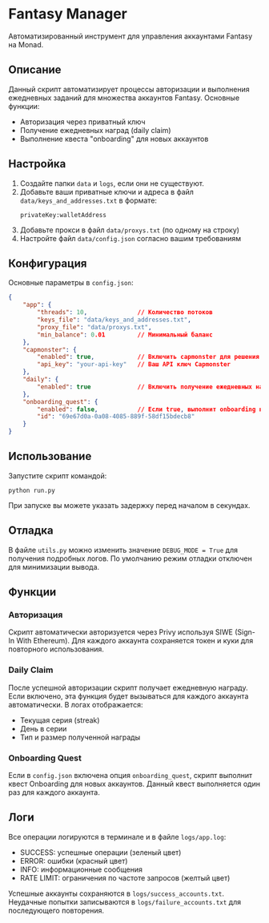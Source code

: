 # Fantasy Manager

Автоматизированный инструмент для управления аккаунтами Fantasy на Monad.

## Описание

Данный скрипт автоматизирует процессы авторизации и выполнения ежедневных заданий для множества аккаунтов Fantasy. Основные функции:

- Авторизация через приватный ключ
- Получение ежедневных наград (daily claim)
- Выполнение квеста "onboarding" для новых аккаунтов

## Настройка

1. Создайте папки `data` и `logs`, если они не существуют.
2. Добавьте ваши приватные ключи и адреса в файл `data/keys_and_addresses.txt` в формате:
   ```
   privateKey:walletAddress
   ```
3. Добавьте прокси в файл `data/proxys.txt` (по одному на строку)
4. Настройте файл `data/config.json` согласно вашим требованиям

## Конфигурация

Основные параметры в `config.json`:

```json
{
    "app": {
        "threads": 10,              // Количество потоков
        "keys_file": "data/keys_and_addresses.txt",
        "proxy_file": "data/proxys.txt",
        "min_balance": 0.01         // Минимальный баланс
    },
    "capmonster": {
        "enabled": true,            // Включить capmonster для решения капчи
        "api_key": "your-api-key"   // Ваш API ключ Capmonster
    },
    "daily": {
        "enabled": true             // Включить получение ежедневных наград
    },
    "onboarding_quest": {
        "enabled": false,           // Если true, выполнит onboarding квест
        "id": "69e67d0a-0a08-4085-889f-58df15bdecb8"
    }
}
```

## Использование

Запустите скрипт командой:

```
python run.py
```

При запуске вы можете указать задержку перед началом в секундах.

## Отладка

В файле `utils.py` можно изменить значение `DEBUG_MODE = True` для получения подробных логов. По умолчанию режим отладки отключен для минимизации вывода.

## Функции

### Авторизация

Скрипт автоматически авторизуется через Privy используя SIWE (Sign-In With Ethereum). Для каждого аккаунта сохраняется токен и куки для повторного использования.

### Daily Claim

После успешной авторизации скрипт получает ежедневную награду. Если включено, эта функция будет вызываться для каждого аккаунта автоматически. В логах отображается:
- Текущая серия (streak)
- День в серии
- Тип и размер полученной награды

### Onboarding Quest

Если в `config.json` включена опция `onboarding_quest`, скрипт выполнит квест Onboarding для новых аккаунтов. Данный квест выполняется один раз для каждого аккаунта.

## Логи

Все операции логируются в терминале и в файле `logs/app.log`:
- SUCCESS: успешные операции (зеленый цвет)
- ERROR: ошибки (красный цвет)
- INFO: информационные сообщения
- RATE LIMIT: ограничения по частоте запросов (желтый цвет)

Успешные аккаунты сохраняются в `logs/success_accounts.txt`.
Неудачные попытки записываются в `logs/failure_accounts.txt` для последующего повторения.